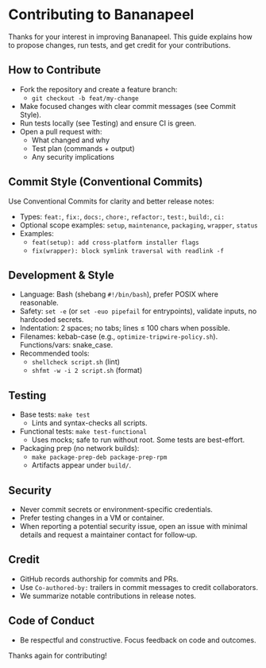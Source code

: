 # Contributing to Bananapeel

Thanks for your interest in improving Bananapeel. This guide explains how to propose changes, run tests, and get credit for your contributions.

## How to Contribute
- Fork the repository and create a feature branch:
  - `git checkout -b feat/my-change`
- Make focused changes with clear commit messages (see Commit Style).
- Run tests locally (see Testing) and ensure CI is green.
- Open a pull request with:
  - What changed and why
  - Test plan (commands + output)
  - Any security implications

## Commit Style (Conventional Commits)
Use Conventional Commits for clarity and better release notes:
- Types: `feat:`, `fix:`, `docs:`, `chore:`, `refactor:`, `test:`, `build:`, `ci:`
- Optional scope examples: `setup`, `maintenance`, `packaging`, `wrapper`, `status`
- Examples:
  - `feat(setup): add cross‑platform installer flags`
  - `fix(wrapper): block symlink traversal with readlink -f`

## Development & Style
- Language: Bash (shebang `#!/bin/bash`), prefer POSIX where reasonable.
- Safety: `set -e` (or `set -euo pipefail` for entrypoints), validate inputs, no hardcoded secrets.
- Indentation: 2 spaces; no tabs; lines ≤ 100 chars when possible.
- Filenames: kebab-case (e.g., `optimize-tripwire-policy.sh`). Functions/vars: snake_case.
- Recommended tools:
  - `shellcheck script.sh` (lint)
  - `shfmt -w -i 2 script.sh` (format)

## Testing
- Base tests: `make test`
  - Lints and syntax-checks all scripts.
- Functional tests: `make test-functional`
  - Uses mocks; safe to run without root. Some tests are best-effort.
- Packaging prep (no network builds):
  - `make package-prep-deb package-prep-rpm`
  - Artifacts appear under `build/`.

## Security
- Never commit secrets or environment-specific credentials.
- Prefer testing changes in a VM or container.
- When reporting a potential security issue, open an issue with minimal details and request a maintainer contact for follow‑up.

## Credit
- GitHub records authorship for commits and PRs.
- Use `Co-authored-by:` trailers in commit messages to credit collaborators.
- We summarize notable contributions in release notes.

## Code of Conduct
- Be respectful and constructive. Focus feedback on code and outcomes.

Thanks again for contributing!
